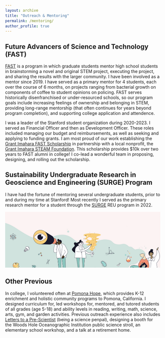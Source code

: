 ```yaml
---
layout: archive
title: "Outreach & Mentoring"
permalink: /mentoring/
author_profile: true
---
```


## Future Advancers of Science and Technology (FAST)

[FAST](https://fast.stanford.edu) is a program in which graduate students mentor high school students in brainstorming a novel and original STEM project, executing the project, and sharing the results with the larger community. I have been involved as a mentor since 2019. I have served as a primary mentor for 4 students, each over the course of 6 months, on projects ranging from bacterial growth on components of coffee to student opinions on policing. FAST serves historically disenfranchised or under-resourced schools, so our program goals include increasing feelings of ownership and belonging in STEM, providing long-range mentorship (that often continues for years beyond program completion), and supporting college application and attendence.

I was a leader of the Stanford student organization during 2020-2023. I served as Financial Officer and then as Development Officer. These roles included managing our budget and reimbursements, as well as seeking and applying to funding grants. I am most proud of our work establishing the [Grant Imahara FAST Scholarship](https://www.fastprogram.org/gifs) in partnership with a local nonprofit, the [Grant Imahara STEAM Foundation](https://www.grantimaharafoundation.org). This scholarship provides $10k over two years to FAST alumni in college! I co-lead a wonderful team in proposing, designing, and rolling out the scholarship. 

## Sustainability Undergraduate Research in Geoscience and Engineering (SURGE) Program
I have had the fortune of mentoring several undergraduate students, prior to and during my time at Stanford! Most recently I served as the primary research mentor for a student through the [SURGE](https://sustainability.stanford.edu/our-community/dei/surge) REU program in 2022. 

![artwork with several scientific icons (atom, lightbulb, etc.) and several people](../images/fastdoodle.png)
## Other Previous
In college, I volunteered often at [Pomona Hope](https://www.pomonahope.org), which provides K-12 enrichment and holistic community programs to Pomona, California. I designed curriculum for, led workshops for, mentored, and tutored students of all grades (age 5-18) and ability levels in reading, writing, math, science, arts, gym, and garden activities. Previous outreach experience also includes [Letters to a Pre-Scientist](https://prescientist.org) (being a science penpal), designing a booth for the Woods Hole Oceanographic Institution public science stroll, an elementary school workshop, and a talk at a retirement home.

